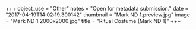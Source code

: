 +++
object_use = "Other"
notes = "Open for metadata submission."
date = "2017-04-19T14:02:19.300142"
thumbnail = "Mark ND 1.preview.jpg"
image = "Mark ND 1.2000x2000.jpg"
title = "Ritual Costume (Mark ND 1)"
+++
